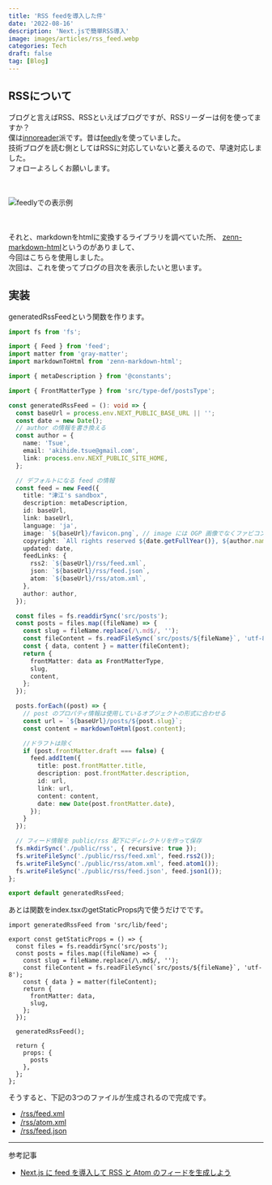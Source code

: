 ```yaml
---
title: 'RSS feedを導入した件'
date: '2022-08-16'
description: 'Next.jsで簡単RSS導入'
image: images/articles/rss_feed.webp
categories: Tech
draft: false
tag: [Blog]
---
```



## RSSについて
ブログと言えばRSS、RSSといえばブログですが、RSSリーダーは何を使ってますか？  
僕は[innoreader](https://jp.inoreader.com/)派です。昔は[feedly](https://feedly.com/)を使っていました。  
技術ブログを読む側としてはRSSに対応していないと萎えるので、早速対応しました。  
フォローよろしくお願いします。

　

![feedlyでの表示例](/images/posts/feedly_sample.webp)

　

それと、markdownをhtmlに変換するライブラリを調べていた所、
[zenn-markdown-html](https://github.com/zenn-dev/zenn-editor#readme)というのがありまして、  
今回はこちらを使用しました。  
次回は、これを使ってブログの目次を表示したいと思います。

## 実装
generatedRssFeedという関数を作ります。

```js:src/lib/feed.ts
import fs from 'fs';

import { Feed } from 'feed';
import matter from 'gray-matter';
import markdownToHtml from 'zenn-markdown-html';

import { metaDescription } from '@constants';

import { FrontMatterType } from 'src/type-def/postsType';

const generatedRssFeed = (): void => {
  const baseUrl = process.env.NEXT_PUBLIC_BASE_URL || '';
  const date = new Date();
  // author の情報を書き換える
  const author = {
    name: 'Tsue',
    email: 'akihide.tsue@gmail.com',
    link: process.env.NEXT_PUBLIC_SITE_HOME,
  };

  // デフォルトになる feed の情報
  const feed = new Feed({
    title: "津江's sandbox",
    description: metaDescription,
    id: baseUrl,
    link: baseUrl,
    language: 'ja',
    image: `${baseUrl}/favicon.png`, // image には OGP 画像でなくファビコンを指定
    copyright: `All rights reserved ${date.getFullYear()}, ${author.name}`,
    updated: date,
    feedLinks: {
      rss2: `${baseUrl}/rss/feed.xml`,
      json: `${baseUrl}/rss/feed.json`,
      atom: `${baseUrl}/rss/atom.xml`,
    },
    author: author,
  });

  const files = fs.readdirSync('src/posts');
  const posts = files.map((fileName) => {
    const slug = fileName.replace(/\.md$/, '');
    const fileContent = fs.readFileSync(`src/posts/${fileName}`, 'utf-8');
    const { data, content } = matter(fileContent);
    return {
      frontMatter: data as FrontMatterType,
      slug,
      content,
    };
  });

  posts.forEach((post) => {
    // post のプロパティ情報は使用しているオブジェクトの形式に合わせる
    const url = `${baseUrl}/posts/${post.slug}`;
    const content = markdownToHtml(post.content);

    //ドラフトは除く
    if (post.frontMatter.draft === false) {
      feed.addItem({
        title: post.frontMatter.title,
        description: post.frontMatter.description,
        id: url,
        link: url,
        content: content,
        date: new Date(post.frontMatter.date),
      });
    }
  });

  // フィード情報を public/rss 配下にディレクトリを作って保存
  fs.mkdirSync('./public/rss', { recursive: true });
  fs.writeFileSync('./public/rss/feed.xml', feed.rss2());
  fs.writeFileSync('./public/rss/atom.xml', feed.atom1());
  fs.writeFileSync('./public/rss/feed.json', feed.json1());
};

export default generatedRssFeed;
```
あとは関数をindex.tsxのgetStaticProps内で使うだけでです。

```js:src/pages/index.tsx
import generatedRssFeed from 'src/lib/feed';

export const getStaticProps = () => {
  const files = fs.readdirSync('src/posts');
  const posts = files.map((fileName) => {
    const slug = fileName.replace(/\.md$/, '');
    const fileContent = fs.readFileSync(`src/posts/${fileName}`, 'utf-8');
    const { data } = matter(fileContent);
    return {
      frontMatter: data,
      slug,
    };
  });

  generatedRssFeed();

  return {
    props: {
      posts
    },
  };
};
```

そうすると、下記の3つのファイルが生成されるので完成です。
<!--TODO MDX対応 URLは環境変数をimport-->
- [/rss/feed.xml](https://tsue-sandbox.vercel.app/rss/feed.xml)
- [/rss/atom.xml](https://tsue-sandbox.vercel.app/rss/atom.xml)
- [/rss/feed.json](https://tsue-sandbox.vercel.app/rss/feed.json)



---
参考記事
- [Next.js に feed を導入して RSS と Atom のフィードを生成しよう](https://fwywd.com/tech/next-feed-rss-atom)